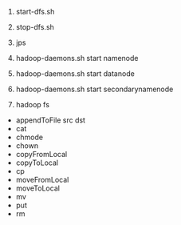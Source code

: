 1. start-dfs.sh

2. stop-dfs.sh

3. jps

4. hadoop-daemons.sh start namenode

5. hadoop-daemons.sh start datanode

6. hadoop-daemons.sh start secondarynamenode

7. hadoop fs 
- appendToFile src dst
- cat
- chmode
- chown
- copyFromLocal
- copyToLocal
- cp
- moveFromLocal
- moveToLocal
- mv
- put
- rm